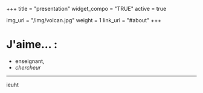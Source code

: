 +++
title = "presentation"
widget_compo = "TRUE"
active = true

img_url = "/img/volcan.jpg"
weight = 1
link_url = "#about"
+++

# J'aime... :

- enseignant,
- *chercheur*
  
---

ieuht